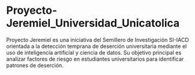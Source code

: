 # Proyecto-Jeremiel_Universidad_Unicatolica
Proyecto Jeremiel es una iniciativa del Semillero de Investigación SI-IACD orientada a la detección temprana de deserción universitaria mediante el uso de inteligencia artificial y ciencia de datos. Su objetivo principal es analizar factores de riesgo en estudiantes universitarios para identificar patrones de deserción.
